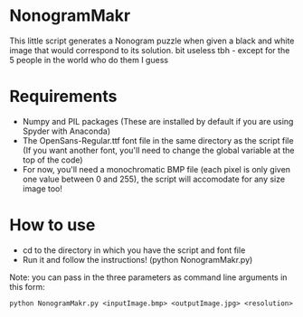 # NonogramMakr
This little script generates a Nonogram puzzle when given a black and white image that would correspond to its solution.
bit useless tbh - except for the 5 people in the world who do them I guess

# Requirements
 - Numpy and PIL packages (These are installed by default if you are using Spyder with Anaconda)
 - The OpenSans-Regular.ttf font file in the same directory as the script file (If you want another font, you'll need to change the global variable at the top of the code)
 - For now, you'll need a monochromatic BMP file (each pixel is only given one value between 0 and 255), the script will accomodate for any size image too!
 
 # How to use
  - cd to the directory in which you have the script and font file
  - Run it and follow the instructions! (python NonogramMakr.py)

Note: you can pass in the three parameters as command line arguments in this form:
    
    python NonogramMakr.py <inputImage.bmp> <outputImage.jpg> <resolution>

